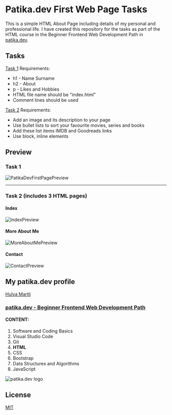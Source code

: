 # Patika.dev First Web Page Tasks

This is a simple HTML About Page including details of my personal and professional life. I have created this repository for the tasks as part of the HTML course in the Beginner Frontend Web Development Path in [patika.dev](https://patika.dev/).

## Tasks

[Task 1](https://app.patika.dev/courses/html/odev1) Requirements:
* h1 - Name Surname
* h2 - About
* p - Likes and Hobbies
* HTML file name should be "index.html"
* Comment lines should be used

[Task 2](https://app.patika.dev/courses/html/odev2) Requirements:
* Add an image and its description to your page 
* Use bullet lists to sort your favourite movies, series and books
* Add these list items IMDB and Goodreads links
* Use block, inline elements

## Preview
### Task 1
![PatikaDevFirstPagePreview](https://lh3.googleusercontent.com/F3Q1I0gXVJk4plxLQzNOvR44GkxZjtvTGhaBneGFOkRFwf99qVblYysoV77Uspiik0zfTo5q4ReCqG0XK1zDJjb_0Oo0ooCGZk7xrs686VU2gnjgPZl-F2iW9Bad7gwuKy9VhEhGiFQ=w2400)

---

### Task 2 (includes 3 HTML pages)
#### Index
![IndexPreview](https://lh3.googleusercontent.com/iZ7tzNOuck-LfB4GLO9S9_W82BGd-2DGdzPmmlnnAel-n3DhFV0543cwvn9WM-mGteI8tGXUpjNzZ6OpdCgUoi_aMHgnXgYwcrZSB_KsjV4NTihlCcpx96OzWIe6I9gekqH8fERa1Xo=w2400)

#### More About Me
![MoreAboutMePreview](https://lh3.googleusercontent.com/gCuGFG6l_o5REPbvrSO7i8xE_6SIusSrYSdvNaKe0xD8lFG8qVD0aRZaM0QNhyEO3dtf1j7bF1I_EHfzKmpKqZl4mx8lbKYCXCR3fYX4pNKIBdF90BkpnXfhN7YquyhyorvoXR0ZXIs=w2400)

#### Contact
![ContactPreview](https://lh3.googleusercontent.com/ivHTHDoxZyHmGDUulbu27FcNdElhHwqsTZtlH5lCiyU_K7FfeSRQy6NjjuN6IWtW6VzpbKR3YGO0B3UQhb8MYyawCr8yx4tVvUFR_Qs1NH2V_DsuPkHUYMJZeBTPtzgF2NwHIZ2l2Ms=w2400)

## My patika.dev profile
[Hulya Martli](https://app.patika.dev/hulyamartli)

### [patika.dev - Beginner Frontend Web Development Path](https://app.patika.dev/paths/baslangic-seviye-frontend-web-development-patikasi)

#### CONTENT:
1. Software and Coding Basics
2. Visual Studio Code
3. Git
4. **HTML**
5. CSS
6. Bootstrap
7. Data Structures and Algorithms
8. JavaScript

![patika.dev logo](https://kpm.metu.edu.tr/wp-content/uploads/2022/03/patikaLogo-2.png)

## License

[MIT](https://choosealicense.com/licenses/mit/)
